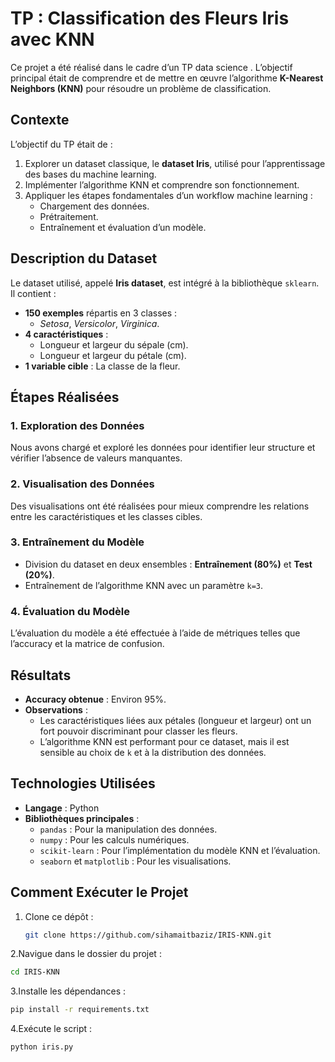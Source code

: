 # TP : Classification des Fleurs Iris avec KNN

Ce projet a été réalisé dans le cadre d’un TP data science . L’objectif principal était de comprendre et de mettre en œuvre l’algorithme **K-Nearest Neighbors (KNN)** pour résoudre un problème de classification.

## **Contexte**

L’objectif du TP était de :
1. Explorer un dataset classique, le **dataset Iris**, utilisé pour l’apprentissage des bases du machine learning.
2. Implémenter l’algorithme KNN et comprendre son fonctionnement.
3. Appliquer les étapes fondamentales d’un workflow machine learning :
   - Chargement des données.
   - Prétraitement.
   - Entraînement et évaluation d’un modèle.


## **Description du Dataset**

Le dataset utilisé, appelé **Iris dataset**, est intégré à la bibliothèque `sklearn`. Il contient :
- **150 exemples** répartis en 3 classes : 
  - *Setosa*, *Versicolor*, *Virginica*.
- **4 caractéristiques** :
  - Longueur et largeur du sépale (cm).
  - Longueur et largeur du pétale (cm).
- **1 variable cible** : La classe de la fleur.


## **Étapes Réalisées**

### **1. Exploration des Données**
Nous avons chargé et exploré les données pour identifier leur structure et vérifier l’absence de valeurs manquantes.


### **2. Visualisation des Données**
Des visualisations ont été réalisées pour mieux comprendre les relations entre les caractéristiques et les classes cibles.


### **3. Entraînement du Modèle**
- Division du dataset en deux ensembles : **Entraînement (80%)** et **Test (20%)**.
- Entraînement de l’algorithme KNN avec un paramètre `k=3`.

### **4. Évaluation du Modèle**
L’évaluation du modèle a été effectuée à l’aide de métriques telles que l’accuracy et la matrice de confusion.


## **Résultats**

- **Accuracy obtenue** : Environ 95%.
- **Observations** :
  - Les caractéristiques liées aux pétales (longueur et largeur) ont un fort pouvoir discriminant pour classer les fleurs.
  - L’algorithme KNN est performant pour ce dataset, mais il est sensible au choix de `k` et à la distribution des données.

## **Technologies Utilisées**

- **Langage** : Python
- **Bibliothèques principales** :
  - `pandas` : Pour la manipulation des données.
  - `numpy` : Pour les calculs numériques.
  - `scikit-learn` : Pour l’implémentation du modèle KNN et l’évaluation.
  - `seaborn` et `matplotlib` : Pour les visualisations.

## **Comment Exécuter le Projet**

1. Clone ce dépôt :
   ```bash
   git clone https://github.com/sihamaitbaziz/IRIS-KNN.git
2.Navigue dans le dossier du projet :
```bash
cd IRIS-KNN
```
3.Installe les dépendances :
```bash
pip install -r requirements.txt
```
4.Exécute le script :
```bash
python iris.py
```



